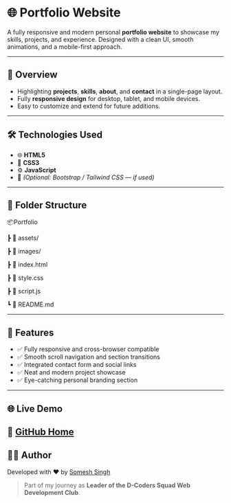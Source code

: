 # 🌐 Portfolio Website

A fully responsive and modern personal **portfolio website** to showcase my skills, projects, and experience. Designed with a clean UI, smooth animations, and a mobile-first approach.

---

## 🚀 Overview

- Highlighting **projects**, **skills**, **about**, and **contact** in a single-page layout.  
- Fully **responsive design** for desktop, tablet, and mobile devices.  
- Easy to customize and extend for future additions.

---

## 🛠️ Technologies Used

- 🌐 **HTML5**  
- 🎨 **CSS3**  
- ⚙️ **JavaScript**  
- 💠 *(Optional: Bootstrap / Tailwind CSS — if used)*

---

## 📁 Folder Structure

📦Portfolio

┣ 📂 assets/

┣ 📂 images/

┣ 📄 index.html

┣ 📄 style.css

┣ 📄 script.js

┗ 📄 README.md

---

## 🎯 Features

- ✅ Fully responsive and cross-browser compatible  
- ✅ Smooth scroll navigation and section transitions  
- ✅ Integrated contact form and social links  
- ✅ Neat and modern project showcase  
- ✅ Eye-catching personal branding section

---

## 🌐 Live Demo

🔗 [GitHub Home](https://someshsingh-7251.github.io/Portfolio/)
---

## 🧑‍💻 Author

Developed with ❤️ by [Somesh Singh](https://www.linkedin.com/in/someshsingh-2aa796229/)

> Part of my journey as **Leader of the D-Coders Squad Web Development Club**.
